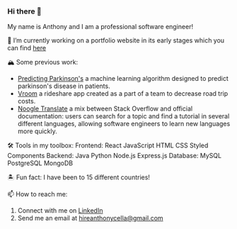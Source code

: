 ### Hi there 👋

My name is Anthony and I am a professional software engineer!

🔭 I’m currently working on a portfolio website in its early stages which you can find [here](https://github.com/anthonycella/Anthony-Cella)

🏔 Some previous work:
- [Predicting Parkinson's](https://github.com/anthonycella/predicting_parkinsons) a machine learning algorithm designed to predict parkinson's disease in patients.
- [Vroom](https://github.com/anthonycella/Vroom) a rideshare app created as a part of a team to decrease road trip costs.
- [Noogle Translate](https://github.com/anthonycella/Noogle-Translate) a mix between Stack Overflow and official documentation: users can search for a topic and find a tutorial in several different languages, allowing software engineers to learn new languages more quickly.

🛠 Tools in my toolbox:
Frontend: React JavaScript HTML CSS Styled Components
Backend: Java Python Node.js Express.js
Database: MySQL PostgreSQL MongoDB

🏝 Fun fact: I have been to 15 different countries!

📫 How to reach me:
1. Connect with me on [LinkedIn](https://www.linkedin.com/in/anthonycella/)
2. Send me an email at hireanthonycella@gmail.com
<!--
**anthonycella/anthonycella** is a ✨ _special_ ✨ repository because its `README.md` (this file) appears on your GitHub profile.

Here are some ideas to get you started:

- 🔭 I’m currently working on ...
- 🌱 I’m currently learning ...
- 👯 I’m looking to collaborate on ...
- 🤔 I’m looking for help with ...
- 💬 Ask me about ...
- 📫 How to reach me: ...
- 😄 Pronouns: ...
- ⚡ Fun fact: ...
-->
